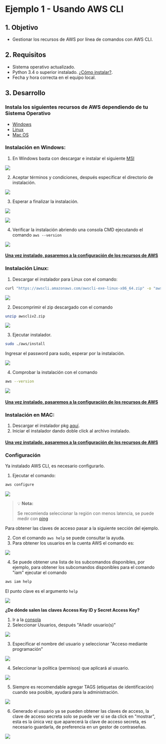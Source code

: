 # Ejemplo 1 - Usando AWS CLI

## 1. Objetivo 
- Gestionar los recursos de AWS por línea de comandos con AWS CLI.

## 2. Requisitos 
- Sistema operativo actualizado.
- Python 3.4 o superior instalado. [¿Cómo instalar?](https://aws.amazon.com/es/blogs/developer/deprecation-of-python-2-6-and-python-3-3-in-botocore-boto3-and-the-aws-cli/).
- Fecha y hora correcta en el equipo local.

## 3. Desarrollo 

### Instala los siguientes recursos de AWS dependiendo de tu Sistema Operativo

* [Windows](https://github.com/beduExpert/AWS-Cloud-Foundations2020/tree/main/Sesi%C3%B3n%2002/Ejemplo%2001#instalaci%C3%B3n-en-windows)
* [Linux](https://github.com/beduExpert/AWS-Cloud-Foundations2020/tree/main/Sesi%C3%B3n%2002/Ejemplo%2001#instalaci%C3%B3n-linux)
* [Mac OS](https://github.com/beduExpert/AWS-Cloud-Foundations2020/tree/main/Sesi%C3%B3n%2002/Ejemplo%2001#instalaci%C3%B3n-en-mac)

### Instalación en Windows:

1. En Windows basta con descargar e instalar el siguiente [MSI](https://awscli.amazonaws.com/AWSCLIV2.msi)

<img src="img/wizard-01.png"></img>

2. Aceptar términos y condiciones, después especificar el directorio de instalación.

<img src="img/wizard-02.png"></img>

3. Esperar a finalizar la instalación.

<img src="img/wizard-03.png"></img>

<img src="img/wizard-04.png"></img>


4. Verificar la instalación abriendo una consola CMD ejecutando el comando `aws --version`

<img src="img/awscli-comprobacion-windows.png"></img>

#### [Una vez instalado, pasaremos a la configuración de los recursos de AWS](https://github.com/beduExpert/AWS-Cloud-Foundations2020/tree/main/2.-Infraestructura%20y%20servicios%20en%20la%20nube/Ejemplo%2001#configuración)

### Instalación Linux:

1. Descargar el instalador para Linux con el comando:
```sh
curl "https://awscli.amazonaws.com/awscli-exe-linux-x86_64.zip" -o "awscliv2.zip"
```

<img src="img/wizard-01-linux.png"></img>

2. Descomprimir el zip descargado con el comando 
```sh
unzip awscliv2.zip
```
<img src="img/wizard-02-linux.png"></img>

3. Ejecutar instalador.
```bash
sudo ./aws/install
```
Ingresar el password para sudo, esperar por la instalación.

<img src="img/wizard-03-linux.png"></img>

4. Comprobar la instalación con el comando
```bash
aws --version
```
<img src="img/wizardLx.png"></img>

#### [Una vez instalado, pasaremos a la configuración de los recursos de AWS](https://github.com/beduExpert/AWS-Cloud-Foundations2020/tree/main/2.-Infraestructura%20y%20servicios%20en%20la%20nube/Ejemplo%2001#configuración)

### Instalación en MAC:

1. Descargar el instalador pkg [aquí](https://awscli.amazonaws.com/AWSCLIV2.pkg).
2. Iniciar el instalador dando doble click al archivo instalado.

#### [Una vez instalado, pasaremos a la configuración de los recursos de AWS](https://github.com/beduExpert/AWS-Cloud-Foundations2020/tree/main/2.-Infraestructura%20y%20servicios%20en%20la%20nube/Ejemplo%2001#configuración)

### Configuración

Ya instalado AWS CLI, es necesario configurarlo.

1. Ejecutar el comando:
```bash
aws configure
```

<img src="img/aws-cli-configutacion.png"></img>

>💡  **Nota:**
> 
>Se recomienda seleccionar la región con menos latencia, se puede medir con [ping](https://ping.psa.fun)

Para obtener las claves de acceso pasar a la siguiente sección del ejemplo.

2. Con el comando ```aws help``` se puede consultar la ayuda.
3. Para obtener los usuarios en la cuenta AWS el comando es:

<img src="img/aws-cli-command-01.png"></img>

4. Se puede obtener una lista de los subcomandos disponibles, por ejemplo, para obtener los subcomandos disponibles para el comando "iam" ejecutar el comando 
```bash
aws iam help
```
El punto clave es el argumento `help`

<img src="img/AWScli-iam-subcommands.png"></img>


**¿De dónde salen las claves Access Key ID y Secret Access Key?**

1. Ir a la [consola](https://console.aws.amazon.com/iam/)
2. Seleccionar Usuarios, después "Añadir usuario(s)" 

<img src="img/iam-new-user-for-cli.png"></img>

3. Especificar el nombre del usuario y seleccionar "Acceso mediante programación"

<img src="img/iam-cli-user-02.png"></img>

4. Seleccionar la política (permisos) que aplicará al usuario.
 
<img src="img/iam-aws-cli-policy.png"><img>

5. Siempre es recomendable agregar TAGS (etiquetas de identificación) cuando sea posible, ayudará para la administración.

<img src="img/awscli-iam-tags.png"><img>

6. Generado el usuario ya se pueden obtener las claves de acceso, la clave de acceso secreta solo se puede ver si se da click en "mostrar", esta es la única vez que aparecerá la clave de acceso secreta, es necesario guardarla, de preferencia en un gestor de contraseñas.

<img src="img/Awscli-claves-acceso.png"><img>
